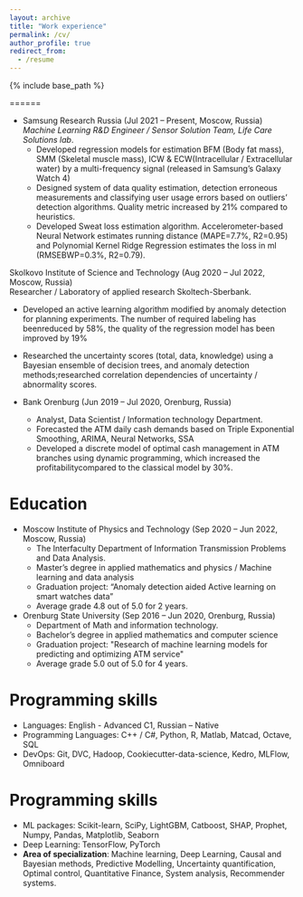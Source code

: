 ```yaml
---
layout: archive
title: "Work experience"
permalink: /cv/
author_profile: true
redirect_from:
  - /resume
---
```


{% include base_path %}

<!-- Work experience -->
======
* Samsung Research Russia (Jul 2021 – Present, Moscow, Russia)<br>
_Machine Learning R&D Engineer / Sensor Solution Team, Life Care Solutions lab_.
  * Developed regression models for estimation BFM (Body fat mass), SMM (Skeletal muscle mass), ICW & ECW(Intracellular / Extracellular water) by a multi-frequency signal (released in Samsung’s Galaxy Watch 4)
  * Designed system of data quality estimation, detection erroneous measurements and classifying user usage errors based on outliers’ detection algorithms. Quality metric increased by 21% compared to heuristics.
  * Developed Sweat loss estimation algorithm. Accelerometer-based Neural Network estimates running distance (MAPE=7.7%, R2=0.95) and Polynomial Kernel Ridge Regression estimates the loss in ml (RMSEBWP=0.3%, R2=0.79).

Skolkovo Institute of Science and Technology (Aug 2020 – Jul 2022, Moscow, Russia)<br>
Researcher / Laboratory of applied research Skoltech-Sberbank.
* Developed an active learning algorithm modified by anomaly detection for planning experiments. The number of required labeling has beenreduced by 58%, the quality of the regression model has been improved by 19%
* Researched the uncertainty scores (total, data, knowledge) using a Bayesian ensemble of decision trees, and anomaly detection methods;researched correlation dependencies of uncertainty / abnormality scores.

* Bank Orenburg (Jun 2019 – Jul 2020, Orenburg, Russia)
  * Analyst, Data Scientist / Information technology Department.
  * Forecasted the ATM daily cash demands based on Triple Exponential Smoothing, ARIMA, Neural Networks, SSA
  * Developed a discrete model of optimal cash management in ATM branches using dynamic programming, which increased the profitabilitycompared to the classical model by 30%.

Education
======
* Moscow Institute of Physics and Technology (Sep 2020 – Jun 2022, Moscow, Russia)
  * The Interfaculty Department of Information Transmission Problems and Data Analysis.
  * Master’s degree in applied mathematics and physics / Machine learning and data analysis
  * Graduation project: “Anomaly detection aided Active learning on smart watches data”
  * Average grade 4.8 out of 5.0 for 2 years.
* Orenburg State University (Sep 2016 – Jun 2020, Orenburg, Russia)
  * Department of Math and information technology.
  * Bachelor’s degree in applied mathematics and computer science
  * Graduation project: "Research of machine learning models for predicting and optimizing ATM service"
  * Average grade 5.0 out of 5.0 for 4 years.


Programming skills
======
* Languages: English - Advanced C1, Russian – Native
* Programming Languages: C++ / C#, Python, R, Matlab, Matcad, Octave, SQL
* DevOps: Git, DVC, Hadoop, Cookiecutter-data-science, Kedro, MLFlow, Omniboard

Programming skills
======
* ML packages: Scikit-learn, SciPy, LightGBM, Catboost, SHAP, Prophet, Numpy, Pandas, Matplotlib, Seaborn
* Deep Learning: TensorFlow, PyTorch
* **Area of specialization**: Machine learning, Deep Learning, Causal and Bayesian methods, Predictive Modelling,
Uncertainty quantification, Optimal control, Quantitative Finance, System analysis, Recommender systems.
